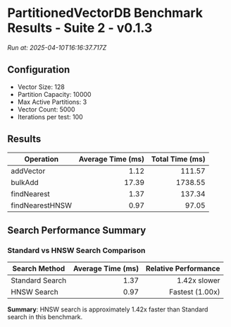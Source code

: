 # PartitionedVectorDB Benchmark Results - Suite 2 - v0.1.3

*Run at: 2025-04-10T16:16:37.717Z*

## Configuration
- Vector Size: 128
- Partition Capacity: 10000
- Max Active Partitions: 3
- Vector Count: 5000
- Iterations per test: 100

## Results

| Operation | Average Time (ms) | Total Time (ms) |
|-----------|------------------:|-----------------:|
| addVector | 1.12 | 111.57 |
| bulkAdd | 17.39 | 1738.55 |
| findNearest | 1.37 | 137.34 |
| findNearestHNSW | 0.97 | 97.05 |

## Search Performance Summary

### Standard vs HNSW Search Comparison

| Search Method | Average Time (ms) | Relative Performance |
|---------------|------------------:|---------------------:|
| Standard Search | 1.37 | 1.42x slower |
| HNSW Search | 0.97 | Fastest (1.00x) |

**Summary**: HNSW search is approximately 1.42x faster than Standard search in this benchmark.
